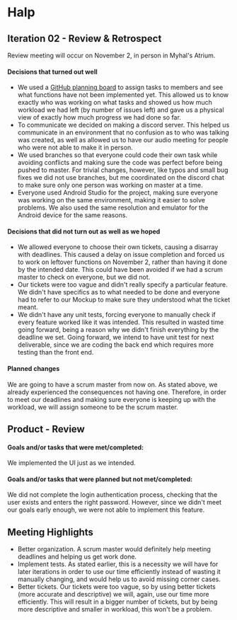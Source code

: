 # Halp

## Iteration 02 - Review & Retrospect

Review meeting will occur on November 2, in person in Myhal's Atrium.

#### Decisions that turned out well 
- We used a [GitHub planning board](Artifacts/Board.png) to assign tasks to members and see what functions have not 
  been implemented yet. This allowed us to know exactly who was working on what tasks and showed us how much workload we 
  had left (by number of issues left) and gave us a physical view of exactly how much progress we had done so far.
- To communicate we decided on making a discord server. This helped us communicate in an environment that no 
  confusion as to who was talking was created, as well as allowed us to have our audio meeting for people who were 
  not able to make it in person.
- We used branches so that everyone could code their own task while avoiding conflicts and making sure the code was 
  perfect before being pushed to master. For trivial changes, however, like typos and small bug fixes we did not use 
  branches, but me coordinated on the discord chat to make sure only one person was working on master at a time.
- Everyone used Android Studio for the project, making sure everyone was working on the same environment, 
  making it easier to solve problems. We also used the same resolution and emulator for the Android device for the 
  same reasons.
 
#### Decisions that did not turn out as well as we hoped
- We allowed everyone to choose their own tickets, causing a disarray with deadlines. This caused a delay on issue 
  completion and forced us to work on leftover functions on November 2, rather than having it done by the intended date. 
  This could have been avoided if we had a scrum master to check on everyone, but we did not.
- Our tickets were too vague and didn't really specify a particular feature. We didn't have specifics as to 
  what needed to be done and everyone had to refer to our Mockup to make sure they understood what the ticket meant.
- We didn't have any unit tests, forcing everyone to manually check if every feature worked like it was intended. 
  This resulted in wasted time going forward, being a reason why we didn't finish everything by the deadline we set. 
  Going forward, we intend to have unit test for next deliverable, since we are coding the back end which requires 
  more testing than the front end.

#### Planned changes

We are going to have a scrum master from now on. As stated above, we already experienced the consequences not having one. Therefore, in order to meet our deadlines and making sure everyone is keeping up with the workload, we will assign someone to be the scrum master.

## Product - Review

#### Goals and/or tasks that were met/completed:
 
We implemented the UI just as we intended. 


#### Goals and/or tasks that were planned but not met/completed:
   
We did not complete the login authentication process, checking that the user exists and enters the right password. However, since we didn't meet our goals early enough, we were not able to implement this feature.

## Meeting Highlights 
- Better organization. A scrum master would definitely help meeting deadlines and helping us get work done.  
- Implement tests. As stated earlier, this is a necessity we will have for later iterations in order to use our time 
  efficiently instead of wasting it manually changing, and would help us to avoid missing corner cases.
- Better tickets. Our tickets were too vague, so by using better tickets (more accurate and descriptive) we will, again,
  use our time more efficiently. This will result in a bigger number of tickets, but by being more descriptive and smaller in
  workload, this won't be a problem.

